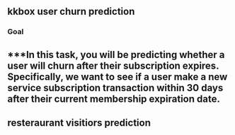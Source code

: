 ## kkbox user churn prediction
### Goal
***In this task, you will be predicting whether a user will churn after their subscription expires. Specifically, we want to see if a user make a new service subscription transaction within 30 days after their current membership expiration date.
- 
## resteraurant visitiors prediction

